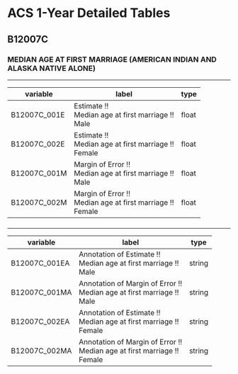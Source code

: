 # ACS 1-Year Detailed Tables

## B12007C

### MEDIAN AGE AT FIRST MARRIAGE (AMERICAN INDIAN AND ALASKA NATIVE ALONE)

___

| variable | label | type |
| ----- | ----- | ----- |
| B12007C_001E | Estimate !!<br>Median age at first marriage !!<br>Male | float |
| B12007C_002E | Estimate !!<br>Median age at first marriage !!<br>Female | float |
| B12007C_001M | Margin of Error !!<br>Median age at first marriage !!<br>Male | float |
| B12007C_002M | Margin of Error !!<br>Median age at first marriage !!<br>Female | float |
### 

___

| variable | label | type |
| ----- | ----- | ----- |
| B12007C_001EA | Annotation of Estimate !!<br>Median age at first marriage !!<br>Male | string |
| B12007C_001MA | Annotation of Margin of Error !!<br>Median age at first marriage !!<br>Male | string |
| B12007C_002EA | Annotation of Estimate !!<br>Median age at first marriage !!<br>Female | string |
| B12007C_002MA | Annotation of Margin of Error !!<br>Median age at first marriage !!<br>Female | string |

